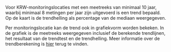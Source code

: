 Voor KRW-monitoringslocaties met een meetreeks van minimaal 10 jaar, waarbij minimaal 8 metingen per jaar zijn uitgevoerd is een trend bepaald. Op de kaart is de trendhelling als percentage van de mediaan weergegeven.

Per monitoringslocatie kan de trend ook in grafiekvorm worden bekeken. In de grafiek is de meetreeks weergegeven inclusief de berekende trendlijnen, het resultaat van de trendtest en de trendhelling. Meer informatie over de trendberekening is [hier](http://publications.deltares.nl/11203728_006.pdf) terug te vinden.

